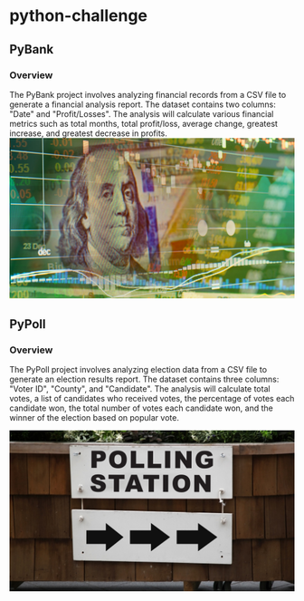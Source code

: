 # python-challenge

## PyBank
### Overview
The PyBank project involves analyzing financial records from a CSV file to generate a financial analysis report. The dataset contains two columns: "Date" and "Profit/Losses". The analysis will calculate various financial metrics such as total months, total profit/loss, average change, greatest increase, and greatest decrease in profits.
![Screenshot](https://github.com/floraaka/python-challenge/blob/main/PyBank/revenue-per-lead.png66976369a6a1056545.jpg)


## PyPoll
### Overview
The PyPoll project involves analyzing election data from a CSV file to generate an election results report. The dataset contains three columns: "Voter ID", "County", and "Candidate". The analysis will calculate total votes, a list of candidates who received votes, the percentage of votes each candidate won, the total number of votes each candidate won, and the winner of the election based on popular vote.

![Screenshot](https://github.com/floraaka/python-challenge/blob/main/PyPoll/Vote_counting.png669763699d2f856545.jpg)
